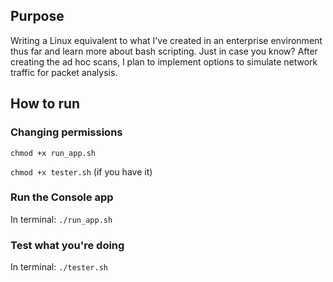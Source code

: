 <!-- Need to get this the nice formatting when you get the chance.  -->


## Purpose
Writing a Linux equivalent to what I've created in an enterprise environment thus far and learn more about bash scripting. Just in case you know? After creating the ad hoc scans, I plan to implement options to simulate network traffic for packet analysis. 

## How to run
### Changing permissions
```chmod +x run_app.sh```

```chmod +x tester.sh``` (if you have it)

### Run the Console app
In terminal: ```./run_app.sh```

### Test what you're doing
In terminal: ```./tester.sh```
